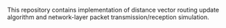 This repository contains implementation of distance vector routing update algorithm and network-layer packet transmission/reception simulation.
